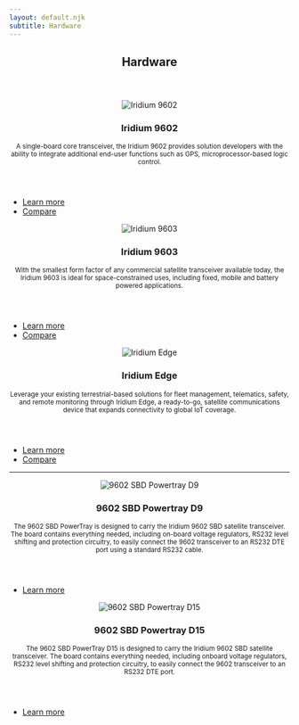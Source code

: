 ```yaml
---
layout: default.njk
subtitle: Hardware
---
```


<!-- Main -->
<div class="wrapper style1">
	<div class="container">
		<header class="major">
			<h2>Hardware</h2>
		</header>
		<div class="row">
			<div class="col-4 col-12-medium">
				<header>
					<span class="image fit"><img src="/img/hardware_9602.jpg" alt="Iridium 9602"></span>
					<h3>Iridium 9602</h3>
					<p><small>A single-board core transceiver, the Iridium 9602 provides solution developers with the ability to integrate additional end-user
						functions such as GPS, microprocessor-based logic control.</small></p>
				</header>
				<ul class="actions">
					<li><a href="/hardware/9602" class="button small icon fa-arrow-circle-right-alt">Learn more</a></li>
					<li><a href="/hardware/compare" class="button small icon solid fa-list">Compare</a></li>
				</ul>
			</div>
			<div class="col-4 col-12-medium">
				<header>
					<span class="image fit"><img src="/img/hardware_9603.jpg" alt="Iridium 9603"></span>
					<h3>Iridium 9603</h3>
					<p><small>With the smallest form factor of any commercial satellite transceiver available today, the Iridium 9603 is ideal for space-constrained uses,
						including fixed, mobile and battery powered applications.</small></p>
				</header>
				<ul class="actions">
					<li><a href="/hardware/9603" class="button small icon fa-arrow-circle-right-alt">Learn more</a></li>
					<li><a href="/hardware/compare" class="button small icon solid fa-list">Compare</a></li>
				</ul>
			</div>
			<div class="col-4 col-12-medium">
				<header>
					<span class="image fit"><img src="/img/hardware_edge.jpg" alt="Iridium Edge"></span>
					<h3>Iridium Edge</h3>
					<p><small>Leverage your existing terrestrial-based solutions for fleet management, telematics, safety, and remote monitoring through Iridium Edge, 
						a ready-to-go, satellite communications device that expands connectivity to global IoT coverage.</small></p>
				</header>
				<ul class="actions">
					<li><a href="/hardware/edge" class="button small icon fa-arrow-circle-right-alt">Learn more</a></li>
					<li><a href="/hardware/compare" class="button small icon solid fa-list">Compare</a></li>
				</ul>
			</div>
		</div>
		<hr>
		<div class="row">
			<div class="col-4 col-12-medium">
				<header>
					<span class="image fit"><img src="/img/hardware_powertray_d9.jpg" alt="9602 SBD Powertray D9"></span>
					<h3>9602 SBD Powertray D9</h3>
					<p><small>The 9602 SBD PowerTray is designed to carry the Iridium 9602 SBD satellite transceiver. The board contains everything needed, 
						including on-board voltage regulators, RS232 level shifting and protection circuitry, to easily connect the 9602 transceiver to an RS232 DTE port using a standard RS232 cable.</small></p>
				</header>
				<ul class="actions">
					<li><a href="/hardware/powertray_d9" class="button small icon fa-arrow-circle-right-alt">Learn more</a></li>
				</ul>
			</div>
			<div class="col-4 col-12-medium">
				<header>
					<span class="image fit"><img src="/img/hardware_powertray_d15.jpg" alt="9602 SBD Powertray D15"></span>
					<h3>9602 SBD Powertray D15</h3>
					<p><small>The 9602 SBD PowerTray D15 is designed to carry the Iridium 9602 SBD satellite transceiver. The board contains everything needed, 
						including onboard voltage regulators, RS232 level shifting and protection circuitry, to easily connect the 9602 transceiver to an RS232 DTE port.</small></p>
				</header>
				<ul class="actions">
					<li><a href="/hardware/powertray_d15/" class="button small icon fa-arrow-circle-right-alt">Learn more</a></li>
				</ul>
			</div>
		</div>
	</div>
</div>
